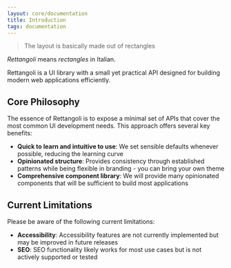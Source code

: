 ```yaml
---
layout: core/documentation
title: Introduction
tags: documentation
---
```



> The layout is basically made out of rectangles

*Rettangoli* means *rectangles* in Italian.

Rettangoli is a UI library with a small yet practical API designed for building modern web applications efficiently.

## Core Philosophy

The essence of Rettangoli is to expose a minimal set of APIs that cover the most common UI development needs. This approach offers several key benefits:

* **Quick to learn and intuitive to use**: We set sensible defaults whenever possible, reducing the learning curve
* **Opinionated structure**: Provides consistency through established patterns while being flexible in branding - you can bring your own theme
* **Comprehensive component library**: We will provide many opinionated components that will be sufficient to build most applications

## Current Limitations

Please be aware of the following current limitations:

* **Accessibility**: Accessibility features are not currently implemented but may be improved in future releases
* **SEO**: SEO functionality likely works for most use cases but is not actively supported or tested


